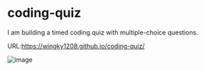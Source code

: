 # coding-quiz

I am building a timed coding quiz with multiple-choice questions.

URL:https://wingky1208.github.io/coding-quiz/

![image](https://user-images.githubusercontent.com/100000900/170353126-f1c64b11-96d5-45d0-8aa9-f4cf2199c7be.png)

